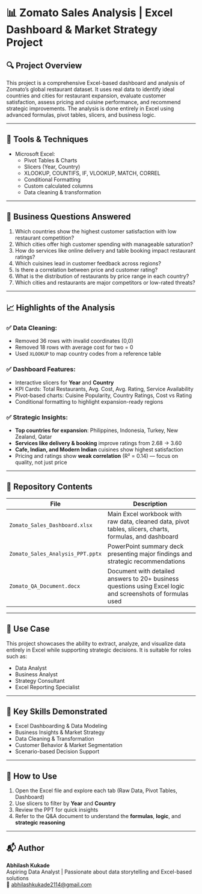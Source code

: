 # 📊 Zomato Sales Analysis | Excel Dashboard & Market Strategy Project

## 🔍 Project Overview
This project is a comprehensive Excel-based dashboard and analysis of Zomato’s global restaurant dataset. It uses real data to identify ideal countries and cities for restaurant expansion, evaluate customer satisfaction, assess pricing and cuisine performance, and recommend strategic improvements. The analysis is done entirely in Excel using advanced formulas, pivot tables, slicers, and business logic.

---

## 🧰 Tools & Techniques
- Microsoft Excel:
  - Pivot Tables & Charts
  - Slicers (Year, Country)
  - XLOOKUP, COUNTIFS, IF, VLOOKUP, MATCH, CORREL
  - Conditional Formatting
  - Custom calculated columns
  - Data cleaning & transformation

---

## 🎯 Business Questions Answered
1. Which countries show the highest customer satisfaction with low restaurant competition?
2. Which cities offer high customer spending with manageable saturation?
3. How do services like online delivery and table booking impact restaurant ratings?
4. Which cuisines lead in customer feedback across regions?
5. Is there a correlation between price and customer rating?
6. What is the distribution of restaurants by price range in each country?
7. Which cities and restaurants are major competitors or low-rated threats?

---

## 📈 Highlights of the Analysis

### ✅ Data Cleaning:
- Removed 36 rows with invalid coordinates (0,0)  
- Removed 18 rows with average cost for two = 0  
- Used `XLOOKUP` to map country codes from a reference table

### ✅ Dashboard Features:
- Interactive slicers for **Year** and **Country**
- KPI Cards: Total Restaurants, Avg. Cost, Avg. Rating, Service Availability
- Pivot-based charts: Cuisine Popularity, Country Ratings, Cost vs Rating
- Conditional formatting to highlight expansion-ready regions

### ✅ Strategic Insights:
- **Top countries for expansion**: Philippines, Indonesia, Turkey, New Zealand, Qatar
- **Services like delivery & booking** improve ratings from 2.68 → 3.60
- **Cafe, Indian, and Modern Indian** cuisines show highest satisfaction
- Pricing and ratings show **weak correlation** (R² = 0.14) — focus on quality, not just price

---

## 📂 Repository Contents

| File | Description |
|------|-------------|
| `Zomato_Sales_Dashboard.xlsx` | Main Excel workbook with raw data, cleaned data, pivot tables, slicers, charts, formulas, and dashboard |
| `Zomato_Sales_Analysis_PPT.pptx` | PowerPoint summary deck presenting major findings and strategic recommendations |
| `Zomato_QA_Document.docx` | Document with detailed answers to 20+ business questions using Excel logic and screenshots of formulas used |

---

## 💼 Use Case
This project showcases the ability to extract, analyze, and visualize data entirely in Excel while supporting strategic decisions. It is suitable for roles such as:

- Data Analyst  
- Business Analyst  
- Strategy Consultant  
- Excel Reporting Specialist

---

## 📌 Key Skills Demonstrated
- Excel Dashboarding & Data Modeling  
- Business Insights & Market Strategy  
- Data Cleaning & Transformation  
- Customer Behavior & Market Segmentation  
- Scenario-based Decision Support

---

## 📎 How to Use
1. Open the Excel file and explore each tab (Raw Data, Pivot Tables, Dashboard)
2. Use slicers to filter by **Year** and **Country**
3. Review the PPT for quick insights
4. Refer to the Q&A document to understand the **formulas**, **logic**, and **strategic reasoning**

---

## 📬 Author
**Abhilash Kukade**  
Aspiring Data Analyst | Passionate about data storytelling and Excel-based solutions  
📧 abhilashkukade2114@gmail.com
